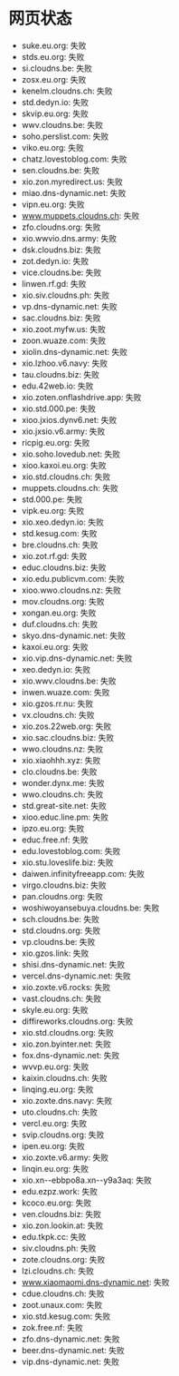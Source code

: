 # 网页状态
- suke.eu.org: 失败
- stds.eu.org: 失败
- si.cloudns.be: 失败
- zosx.eu.org: 失败
- kenelm.cloudns.ch: 失败
- std.dedyn.io: 失败
- skvip.eu.org: 失败
- wwv.cloudns.be: 失败
- soho.perslist.com: 失败
- viko.eu.org: 失败
- chatz.lovestoblog.com: 失败
- sen.cloudns.be: 失败
- xio.zon.myredirect.us: 失败
- miao.dns-dynamic.net: 失败
- vipn.eu.org: 失败
- www.muppets.cloudns.ch: 失败
- zfo.cloudns.org: 失败
- xio.wwvio.dns.army: 失败
- dsk.cloudns.biz: 失败
- zot.dedyn.io: 失败
- vice.cloudns.be: 失败
- linwen.rf.gd: 失败
- xio.siv.cloudns.ph: 失败
- vp.dns-dynamic.net: 失败
- sac.cloudns.biz: 失败
- xio.zoot.myfw.us: 失败
- zoon.wuaze.com: 失败
- xiolin.dns-dynamic.net: 失败
- xio.lzhoo.v6.navy: 失败
- tau.cloudns.biz: 失败
- edu.42web.io: 失败
- xio.zoten.onflashdrive.app: 失败
- xio.std.000.pe: 失败
- xioo.jxios.dynv6.net: 失败
- xio.jxsio.v6.army: 失败
- ricpig.eu.org: 失败
- xio.soho.lovedub.net: 失败
- xioo.kaxoi.eu.org: 失败
- xio.std.cloudns.ch: 失败
- muppets.cloudns.ch: 失败
- std.000.pe: 失败
- vipk.eu.org: 失败
- xio.xeo.dedyn.io: 失败
- std.kesug.com: 失败
- bre.cloudns.ch: 失败
- xio.zot.rf.gd: 失败
- educ.cloudns.biz: 失败
- xio.edu.publicvm.com: 失败
- xioo.wwo.cloudns.nz: 失败
- mov.cloudns.org: 失败
- xongan.eu.org: 失败
- duf.cloudns.ch: 失败
- skyo.dns-dynamic.net: 失败
- kaxoi.eu.org: 失败
- xio.vip.dns-dynamic.net: 失败
- xeo.dedyn.io: 失败
- xio.wwv.cloudns.be: 失败
- inwen.wuaze.com: 失败
- xio.gzos.rr.nu: 失败
- vx.cloudns.ch: 失败
- xio.zos.22web.org: 失败
- xio.sac.cloudns.biz: 失败
- wwo.cloudns.nz: 失败
- xio.xiaohhh.xyz: 失败
- clo.cloudns.be: 失败
- wonder.dynx.me: 失败
- wwo.cloudns.ch: 失败
- std.great-site.net: 失败
- xioo.educ.line.pm: 失败
- ipzo.eu.org: 失败
- educ.free.nf: 失败
- edu.lovestoblog.com: 失败
- xio.stu.loveslife.biz: 失败
- daiwen.infinityfreeapp.com: 失败
- virgo.cloudns.biz: 失败
- pan.cloudns.org: 失败
- woshiwoyansebuya.cloudns.be: 失败
- sch.cloudns.be: 失败
- std.cloudns.org: 失败
- vp.cloudns.be: 失败
- xio.gzos.link: 失败
- shisi.dns-dynamic.net: 失败
- vercel.dns-dynamic.net: 失败
- xio.zoxte.v6.rocks: 失败
- vast.cloudns.ch: 失败
- skyle.eu.org: 失败
- diffireworks.cloudns.org: 失败
- xio.std.cloudns.org: 失败
- xio.zon.byinter.net: 失败
- fox.dns-dynamic.net: 失败
- wvvp.eu.org: 失败
- kaixin.cloudns.ch: 失败
- linqing.eu.org: 失败
- xio.zoxte.dns.navy: 失败
- uto.cloudns.ch: 失败
- vercl.eu.org: 失败
- svip.cloudns.org: 失败
- ipen.eu.org: 失败
- xio.zoxte.v6.army: 失败
- linqin.eu.org: 失败
- xio.xn--ebbpo8a.xn--y9a3aq: 失败
- edu.ezpz.work: 失败
- kcoco.eu.org: 失败
- ven.cloudns.biz: 失败
- xio.zon.lookin.at: 失败
- edu.tkpk.cc: 失败
- siv.cloudns.ph: 失败
- zote.cloudns.org: 失败
- lzi.cloudns.ch: 失败
- www.xiaomaomi.dns-dynamic.net: 失败
- cdue.cloudns.ch: 失败
- zoot.unaux.com: 失败
- xio.std.kesug.com: 失败
- zok.free.nf: 失败
- zfo.dns-dynamic.net: 失败
- beer.dns-dynamic.net: 失败
- vip.dns-dynamic.net: 失败
